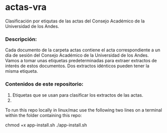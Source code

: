 # actas-vra
Clasificación por etiqutas de las actas del Consejo Académico de la Universidad de los Andes.

### Descripción: 
Cada documento de la carpeta actas contiene el acta correspondiente a un día de sesión del Consejo Académico de la Universidad de los Andes. Vamos a tomar unas etiquetas predeterminadas para extraer extractos de interés de estos documentos. Dos extractos idénticos pueden tener la misma etiqueta. 

### Contenidos de este repositorio:
1. Etiquetas que se usan para clasificar los extractos de las actas. 
2. 

To run this repo locally in linux/mac use the following two lines on a terminal within the folder containing this repo: 

chmod +x app-install.sh
./app-install.sh